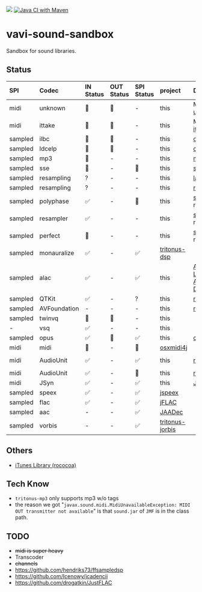 [![](https://jitpack.io/v/umjammer/vavi-sound-sandbox.svg)](https://jitpack.io/#umjammer/vavi-sound-sandbox) [![Java CI with Maven](https://github.com/umjammer/vavi-sound-sandbox/workflows/Java%20CI%20with%20Maven/badge.svg)](https://github.com/umjammer/vavi-sound-sandbox/actions)

# vavi-sound-sandbox

Sandbox for sound libraries.

## Status

| **SPI** |  **Codec** | **IN Status** | **OUT Status** | **SPI Status** | **project** | **Description** | **Comment** |
|:--------|:-----------|:--------------|:---------------|:---------------|:------------|:----------------|:------------|
| midi    | unknown    | 🚫 | 🚫 | - | this | MFi by [unknown]() | |
| midi    | ittake     | 🚫 | 🚫 | - | this | MFi by [ittake](https://web.archive.org/web/20090515001654/http://tokyo.cool.ne.jp/ittake/java/MIDIToMLDv013/MIDIToMLD.html) | |
| sampled | ilbc       | 🚫 | 🚫 | - | this | [c](http://www.ilbcfreeware.org/) | |
| sampled | ldcelp     | 🚫 | 🚫 | - | this | [c](ftp://svr-ftp.eng.cam.ac.uk/pub/comp.speech/coding/ldcelp-2.0.tar.gz) | |
| sampled | mp3        | 🚫 | -  | -  | this | [mp3](https://github.com/umjammer/vavi-sound-sandbox/tree/master/src/main/java/vavi/sound/mp3) | need to deal tags |
| sampled | sse        | 🚫 | -  | 🚫 | this | [sse](http://shibatch.sourceforge.net/download/) | |
| sampled | resampling | ?  | -  | -  | this | [laoe](http://www.oli4.ch/laoe/home.html) | |
| sampled | resampling | ?  | -  | -  | this | [rohm]() | |
| sampled | polyphase  | ✅ | -  | 🚧 | this | [sox](http://sox.sourceforge.net/) resampling | |
| sampled | resampler  | ✅ | -  | - | this | [sox](http://sox.sourceforge.net/) resampling | |
| sampled | perfect    | 🚧 | -  | - | this | [sox](http://sox.sourceforge.net/) resampling | |
| sampled | monauralize | ✅ | -  | ✅ | [tritonus-dsp](https://github.com/umjammer/tritonus-dsp) | | |
| sampled | alac       | ✅ | -  | ✅ | this | [Apple Lossless Audio Decoder](https://github.com/umjammer/Java-Apple-Lossless-decoder) | |
| sampled | QTKit      | ✅ | -  | ? | this | [rococoa](https://github.com/umjammer/rococoa) | you must lock jna version |
| sampled | AVFoundation | - | -  | - | this | [rococoa](https://github.com/umjammer/rococoa) | you must lock jna version |
| sampled | twinvq     | 🚫 | 🚫 | - | this | | TODO use ffmpeg |
| -       | vsq        | ✅ | -  | - | this | | YAMAHA Vocaloid |
| sampled | opus       | ✅ | 🚫 | ✅ | this | [concentus](https://github.com/lostromb/concentus) | |
| midi    | midi       | 🚫 | -  | 🚫 | [osxmidi4j](https://github.com/locurasoft/osxmidi4j) | | for hardware midi only? |
| midi    | AudioUnit  | ✅ | - | ✅ | this | [rococoa](https://github.com/umjammer/rococoa) | use `AVAudioUnitMIDIInstrument/kAudioUnitSubType_DLSSynth` |
| midi    | AudioUnit  | ✅ | - | 🚫 | this | [rococoa](https://github.com/umjammer/rococoa) | use `AVAudioUnitSampler`, how to adjust sf2 patch? |
| midi    | JSyn       | ✅ | -  | ✅ | this | [JSyn](https://github.com/philburk/jsyn) | looking for good drums |
| sampled | speex      | ✅ | -  | ✅ | [jspeex](http://jspeex.sourceforge.net/) | | sample rate is limited to convert |
| sampled | flac       | ✅ | -  | ✅ | [jFLAC](http://jflac.sourceforge.net/) | | |
| sampled | aac        | -  | -  | ✅ | [JAADec](https://github.com/umjammer/JAADec) | | |
| sampled | vorbis     | -  | -  | ✅ | [tritonus-jorbis](https://github.com/umjammer/tritonus-jorbis) | | |

## Others

 * [iTunes Library (rococoa)](https://github.com/umjammer/vavi-sound-sandbox/tree/master/src/main/java/vavix/rococoa/ituneslibrary)

## Tech Know

  * `tritonus-mp3` only supports mp3 w/o tags
  * the reason we got "`javax.sound.midi.MidiUnavailableException: MIDI OUT transmitter not available`" is that `sound.jar` of `JMF` is in the class path.

## TODO

 * ~~midi is super heavy~~
 * Transcoder
 * ~~channels~~
 * https://github.com/hendriks73/ffsampledsp
 * https://github.com/Icenowy/jcadencii
 * https://github.com/drogatkin/JustFLAC
